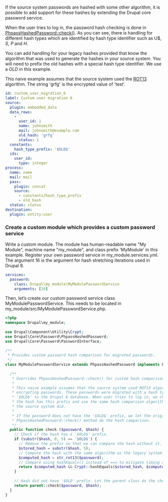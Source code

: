 If the source system passwords are hashed with some other algorithm, it is possible to add support for these hashes by extending the Drupal core password service.

When the user tries to log in, the password hash checking is done in [PhpassHashedPassword::check()](https://api.drupal.org/api/drupal/core%21lib%21Drupal%21Core%21Password%21PhpassHashedPassword.php/function/PhpassHashedPassword%3A%3Acheck). As you can see, there is handling for different hash types which are identified by hash type identifier such as U$, $S$, $P$ and $H$.

You can add handling for your legacy hashes provided that know the algorithm that was used to generate the hashes in your source system. You will need to prefix the old hashes with a special hash type identifier. We use a $OLD$ in this example.

This naive example assumes that the source system used the [ROT13](https://en.wikipedia.org/wiki/ROT13) algorithm. The string 'grfg' is the encrypted value of 'test'.

```yaml
id: custom_user_migration_6
label: Custom user migration 6
source:
  plugin: embedded_data
  data_rows:
    -
      user_id: 1
      name: johnsmith
      mail: johnsmith@example.com
      old_hash: 'grfg'
      status: 1
  constants:
    hash_type_prefix: '$OLD$'
  ids:
    user_id:
      type: integer
process:
  name: name
  mail: mail
  pass:
    plugin: concat
    source:
      - constants/hash_type_prefix
      - old_hash
  status: status
destination:
  plugin: entity:user

```

### Create a custom module which provides a custom password service

Write a custom module. The module has human-readable name "My Module", machine name "my\_module", and class prefix 'MyModule' in this example. Register your own password service in my\_module.services.yml. The argument 16 is the argument for hash stretching iterations used in Drupal 8.

```yaml
services:
  password:
    class: Drupal\my_module\MyModulePasswordService
    arguments: [16]

```

Then, let’s create our custom password service class MyModulePasswordService. This needs to be located in my\_module/src/MyModulePasswordService.php.

```php
<?php
namespace Drupal\my_module;
 
use Drupal\Component\Utility\Crypt;
use Drupal\Core\Password\PhpassHashedPassword;
use Drupal\Core\Password\PasswordInterface;
 
/**
 * Provides custom password hash comparison for migrated passwords.
 */
class MyModulePasswordService extends PhpassHashedPassword implements PasswordInterface {
 
  /**
   * Overrides PhpassHashedPassword::check() for custom hash comparison.
   *
   * This naive example assumes that the source system used ROT13 algorithm for
   * encrypting passwords. These passwords were migrated with a hash type prefix
   * '$OLD$' to the Drupal 8 database. When user tries to log in, we check if
   * the hash has this prefix and use the same hash comparison algorithm that
   * the source system did.
   *
   * If the password does not have the '$OLD$' prefix, we let the original
   * PhpassHashedPassword::check() method do the hash comparison.
   */
  public function check ($password, $hash) {
    // Check if the hash has a '$OLD$' prefix.
    if (substr($hash, 0, 5) == '$OLD$') {
      // Remove the prefix so that we can compare the hash without it.
      $stored_hash = substr($hash, 5);
      // Compute the hash with the same algorithm as the legacy system did.
      $computed_hash = str_rot13($password);
      // Compare using hashEquals() instead of === to mitigate timing attacks.
      return $computed_hash && Crypt::hashEquals($stored_hash, $computed_hash);
    }
 
    // Hash did not have '$OLD' prefix. Let the parent class do the checking.
    return parent::check($password, $hash);
  }
}
```